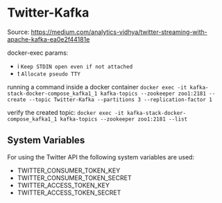 # Twitter-Kafka

Source: https://medium.com/analytics-vidhya/twitter-streaming-with-apache-kafka-ea0e2f44181e

docker-exec params:
- i `Keep STDIN open even if not attached`
- t `Allocate pseudo TTY`

running a command inside a docker container
`docker exec -it kafka-stack-docker-compose_kafka1_1 kafka-topics --zookeeper zoo1:2181 --create --topic Twitter-Kafka --partitions 3 --replication-factor 1`

verify the created topic:
`docker exec -it kafka-stack-docker-compose_kafka1_1 kafka-topics --zookeeper zoo1:2181 --list`


## System Variables
For using the Twitter API the following system variables are used:
- TWITTER_CONSUMER_TOKEN_KEY
- TWITTER_CONSUMER_TOKEN_SECRET
- TWITTER_ACCESS_TOKEN_KEY
- TWITTER_ACCESS_TOKEN_SECRET

